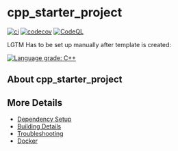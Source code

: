 # cpp_starter_project

[![ci](https://github.com/ricardobuuueno/cpp_starter_project/actions/workflows/ci.yml/badge.svg)](https://github.com/ricardobuuueno/cpp_starter_project/actions/workflows/ci.yml)
[![codecov](https://codecov.io/gh/ricardobuuueno/cpp_starter_project/branch/main/graph/badge.svg)](https://codecov.io/gh/ricardobuuueno/cpp_starter_project)
[![CodeQL](https://github.com/ricardobuuueno/cpp_starter_project/actions/workflows/codeql-analysis.yml/badge.svg)](https://github.com/ricardobuuueno/cpp_starter_project/actions/workflows/codeql-analysis.yml)

LGTM Has to be set up manually after template is created:

[![Language grade: C++](https://img.shields.io/lgtm/grade/cpp/github/ricardobuuueno/cpp_starter_project)](https://lgtm.com/projects/g/ricardobuuueno/cpp_starter_project/context:cpp)

## About cpp_starter_project



## More Details

 * [Dependency Setup](README_dependencies.md)
 * [Building Details](README_building.md)
 * [Troubleshooting](README_troubleshooting.md)
 * [Docker](README_docker.md)
